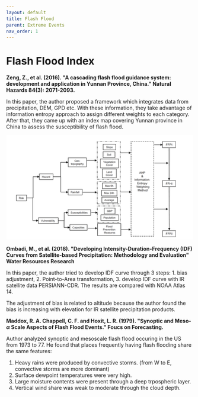 ```yaml
---
layout: default
title: Flash Flood
parent: Extreme Events
nav_order: 1
---
```


# Flash Flood Index

__Zeng, Z., et al. (2016). "A cascading flash flood guidance system: development and application in Yunnan Province, China." Natural Hazards 84(3): 2071-2093.__

In this paper, the author proposed a framework which integrates data from precipitation, DEM, GPD etc. With these information, they take advantage of information entropy approach to assign different weights to each category. After that, they came up with an index map covering Yunnan province in China to assess the susceptibility of flash flood.

<img src="../../src/flashflood_Framework.png"> 

__Ombadi, M., et al. (2018). "Developing Intensity-Duration-Frequency (IDF) Curves from Satellite-based Precipitation: Methodology and Evaluation" Water Resources Research__

In this paper, the author tried to develop IDF curve through 3 steps: 1. bias adjustment, 2. Point-to-Area transformation, 3. develop IDF curve with IR satellite data PERSIANN-CDR. The results are compared with NOAA Atlas 14.

The adjustment of bias is related to altitude because the author found the bias is increasing with elevation for IR satellite precipitation products.

__Maddox, R. A. Chappell, C. F. and Hoxit, L. R. (1979). "Synoptic and Meso-$\alpha$ Scale Aspects of Flash Flood Events." Foucs on Forecasting.__

Author analyzed synoptic and mesoscale flash flood occuring in the US from 1973 to 77. He found that places frequently having flash flooding share the same features:
  1. Heavy rains were produced by convective storms. (from W to E, convective storms are more dominant)
  2. Surface dewpoint temperatures were very high.
  3. Large moisture contents were present through a deep trpospheric layer.
  4. Vertical wind share was weak to moderate through the cloud depth.
